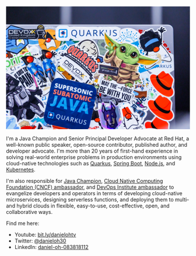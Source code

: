 ![Logo](stickers_on_laptop.jpg)

I'm a Java Champion and Senior Principal Developer Advocate at Red Hat, a well-known public speaker, open-source contributor, published author, and developer advocate. I'm more than 20 years of first-hand experience in solving real-world enterprise problems in production environments using cloud-native technologies such as [Quarkus](https://quarkus.io/), [Spring Boot](https://spring.io/projects/spring-boot), [Node.js](https://nodejs.org/), and [Kubernetes](https://kubernetes.io/). 

I'm also responsible for [Java Champion](https://dev.java/community/jcs/), [Cloud Native Computing Foundation (CNCF) ambassador](https://www.cncf.io/people/ambassadors/), and [DevOps Institute ambassador](https://www.devopsinstitute.com/about-us/ambassadors/) to evangelize developers and operators in terms of developing cloud-native microservices, designing serverless functions, and deploying them to multi- and hybrid clouds in flexible, easy-to-use, cost-effective, open, and collaborative ways.

Find me here:
- Youtube: [bit.ly/danielohtv](https://www.youtube.com/channel/UCL0q0BtIDkOhTCMdtwNgLBg)
- Twitter: [@danieloh30](https://twitter.com/danieloh30)
- LinkedIn: [daniel-oh-083818112](https://www.linkedin.com/in/daniel-oh-083818112/)
